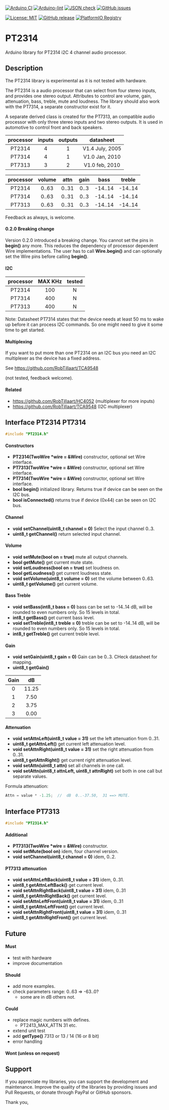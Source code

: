 
[![Arduino CI](https://github.com/RobTillaart/PT2314/workflows/Arduino%20CI/badge.svg)](https://github.com/marketplace/actions/arduino_ci)
[![Arduino-lint](https://github.com/RobTillaart/PT2314/actions/workflows/arduino-lint.yml/badge.svg)](https://github.com/RobTillaart/PT2314/actions/workflows/arduino-lint.yml)
[![JSON check](https://github.com/RobTillaart/PT2314/actions/workflows/jsoncheck.yml/badge.svg)](https://github.com/RobTillaart/PT2314/actions/workflows/jsoncheck.yml)
[![GitHub issues](https://img.shields.io/github/issues/RobTillaart/PT2314.svg)](https://github.com/RobTillaart/PT2314/issues)

[![License: MIT](https://img.shields.io/badge/license-MIT-green.svg)](https://github.com/RobTillaart/PT2314/blob/master/LICENSE)
[![GitHub release](https://img.shields.io/github/release/RobTillaart/PT2314.svg?maxAge=3600)](https://github.com/RobTillaart/PT2314/releases)
[![PlatformIO Registry](https://badges.registry.platformio.org/packages/robtillaart/library/PT2314.svg)](https://registry.platformio.org/libraries/robtillaart/PT2314)


# PT2314

Arduino library for PT2314 i2C 4 channel audio processor.


## Description

The PT2314 library is experimental as it is not tested with hardware.

The PT2314 is a audio processor that can select from four stereo
inputs, and provides one stereo output.
Attributes to control are volume, gain, attenuation, bass, treble,
mute and loudness.
The library should also work with the PT7314, a separate constructor 
exist for it.

A separate derived class is created for the PT7313, an compatible 
audio processor with only three stereo inputs and two stereo outputs.
It is used in automotive to control front and back speakers.

|  processor  |  inputs  |  outputs  |  datasheet        |
|:-----------:|:--------:|:---------:|:-----------------:|
|    PT2314   |    4     |    1      |  V1.4 July, 2005  |
|    PT7314   |    4     |    1      |  V1.0 Jan,  2010  |
|    PT7313   |    3     |    2      |  V1.0 feb,  2010  |


|  processor  |  volume  |  attn   |  gain  |  bass     |  treble   |
|:-----------:|:--------:|:-------:|:------:|:---------:|:---------:|
|    PT2314   |   0..63  |  0..31  |  0..3  |  -14..14  |  -14..14  |
|    PT7314   |   0..63  |  0..31  |  0..3  |  -14..14  |  -14..14  |
|    PT7313   |   0..63  |  0..31  |  0..3  |  -14..14  |  -14..14  |


Feedback as always, is welcome.


#### 0.2.0 Breaking change

Version 0.2.0 introduced a breaking change.
You cannot set the pins in **begin()** any more.
This reduces the dependency of processor dependent Wire implementations.
The user has to call **Wire.begin()** and can optionally set the Wire pins 
before calling **begin()**.


#### I2C

|  processor  |  MAX KHz |  tested  |
|:-----------:|:--------:|:--------:|
|    PT2314   |   100    |    N     |
|    PT7314   |   400    |    N     |
|    PT7313   |   400    |    N     |


Note: Datasheet PT7314 states that the device needs at least 50 ms 
to wake up before it can process I2C commands. 
So one might need to give it some time to get started.


#### Multiplexing

If you want to put more than one PT2314 on an I2C bus you need an 
I2C multiplexer as the device has a fixed address.

See https://github.com/RobTillaart/TCA9548

(not tested, feedback welcome).


#### Related

- https://github.com/RobTillaart/HC4052 (multiplexer for more inputs)
- https://github.com/RobTillaart/TCA9548 (I2C multiplexer)


## Interface PT2314 PT7314

```cpp
#include "PT2314.h"
```

#### Constructors

- **PT2314(TwoWire \*wire = &Wire)** constructor, optional set Wire interface.
- **PT7313(TwoWire \*wire = &Wire)** constructor, optional set Wire interface.
- **PT7314(TwoWire \*wire = &Wire)** constructor, optional set Wire interface.
- **bool begin()** initialized library.
Returns true if device can be seen on the I2C bus.
- **bool isConnected()** returns true if device (0x44) can be seen on I2C bus.

#### Channel

- **void setChannel(uint8_t channel = 0)** Select the input channel 0..3.
- **uint8_t getChannel()** return selected input channel.

#### Volume

- **void setMute(bool on = true)** mute all output channels.
- **bool getMute()** get current mute state.
- **void setLoudness(bool on = true)** set loudness on.
- **bool getLoudness()** get current loudness state.
- **void setVolume(uint8_t volume = 0)** set the volume between 0..63.
- **uint8_t getVolume()** get current volume.

#### Bass Treble

- **void setBass(int8_t bass = 0)** bass can be set to -14..14 dB,
will be rounded to even numbers only. So 15 levels in total.
- **int8_t getBass()** get current bass level.
- **void setTreble(int8_t treble = 0)** treble can be set to -14..14 dB,
will be rounded to even numbers only. So 15 levels in total.
- **int8_t getTreble()** get current treble level.

#### Gain

- **void setGain(uint8_t gain = 0)**  Gain can be 0..3. 
CHeck datasheet for mapping.
- **uint8_t getGain()**

|  Gain  |   dB   |
|:------:|:------:|
|    0   |  11.25 |
|    1   |   7.50 |
|    2   |   3.75 |
|    3   |   0.00 |


#### Attenuation

- **void setAttnLeft(uint8_t value = 31)** set the left attenuation from 0..31.
- **uint8_t getAttnLeft()** get current left attenuation level.
- **void setAttnRight(uint8_t value = 31)** set the right attenuation from 0..31.
- **uint8_t getAttnRight()** get current right attenuation level.
- **void setAttn(uint8_t attn)** set all channels in one call.
- **void setAttn(uint8_t attnLeft, uint8_t attnRight)** set both in one call
but separate values.


Formula attenuation:
```cpp
Attn = value * -1.25;  //  dB  0..-37.50,  31 ==> MUTE.
```

## Interface PT7313

```cpp
#include "PT2314.h"
```

#### Additional

- **PT7313(TwoWire \*wire = &Wire)** constructor.
- **void setMute(bool on)** idem, four channel version.
- **void setChannel(uint8_t channel = 0)** idem, 0..2.
  
#### PT7313 attenuation

- **void setAttnLeftBack(uint8_t value = 31)** idem, 0..31.
- **uint8_t getAttnLeftBack()** get current level.
- **void setAttnRightBack(uint8_t value = 31)** idem, 0..31
- **uint8_t getAttnRightBack()** get current level.
- **void setAttnLeftFront(uint8_t value = 31)** idem, 0..31
- **uint8_t getAttnLeftFront()** get current level.
- **void setAttnRightFront(uint8_t value = 31)** idem, 0..31
- **uint8_t getAttnRightFront()** get current level.


## Future

#### Must

- test with hardware
- improve documentation

#### Should

- add more examples.
- check parameters range:  0..63 => -63..0?
  - some are in dB others not.

#### Could

- replace magic numbers with defines.
  - PT2413_MAX_ATTN  31   etc.
- extend unit test
- add **getType()** 7313  or 13 / 14  (16 or 8 bit)
- error handling

#### Wont (unless on request)


## Support

If you appreciate my libraries, you can support the development and maintenance.
Improve the quality of the libraries by providing issues and Pull Requests, or
donate through PayPal or GitHub sponsors.

Thank you,

